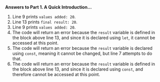 **Answers to Part 1. A Quick Introduction...**

1. Line 9 prints `values added: 20`.
2. Line 13 prints `final result: 20`.
3. Line 9 prints `values added: 20`.
4. The code will return an error because the `result` variable is defined in the block above line 13, and since it is declared using `let`, it cannot be accessed at this point.
5. The code will return an error because the `result` variable is declared using `const`, meaning it cannot be changed, but line 7 attempts to do that. 
6. The code will return an error because the `result` variable is defined in the block above line 13, and since it is declared using `const`, and therefore cannot be accessed at this point.